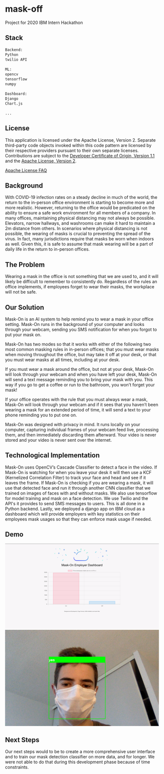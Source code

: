 # mask-off
Project for 2020 IBM Intern Hackathon

## Stack
```
Backend:
Python
twilio API

ML:
opencv
tensorflow
numpy

Dashboard:
Django
Chart.js

...
```

## License

This application is licensed under the Apache License, Version 2. Separate third-party code objects invoked within this code pattern are licensed by their respective providers pursuant to their own separate licenses. Contributions are subject to the [Developer Certificate of Origin, Version 1.1](https://developercertificate.org/) and the [Apache License, Version 2](https://www.apache.org/licenses/LICENSE-2.0.txt).

[Apache License FAQ](https://www.apache.org/foundation/license-faq.html#WhatDoesItMEAN)


## Background

With COVID-19 infection rates on a steady decline in much of the world, the return to the in-person office environment is starting to become more and more realistic. However, returning to the office would be predicated on the ability to ensure a safe work environment for all members of a company. In many offices, maintaining physical distancing may not always be possible. Elevators, narrow hallways, and washrooms can make it hard to maintain a 2m distance from others. In scenarios where physical distancing is not possible, the wearing of masks is crucial to preventing the spread of the virus. In fact, many jurisdictions require that masks be worn when indoors as well. Given this, it is safe to assume that mask wearing will be a part of daily life in the return to in-person offices. 

## The Problem

Wearing a mask in the office is not something that we are used to, and it will likely be difficult to remember to consistently do. Regardless of the rules an office implements, if employees forget to wear their masks, the workplace will not be safe. 

## Our Solution

Mask-On is an AI system to help remind you to wear a mask in your office setting. Mask-On runs in the background of your computer and looks through your webcam, sending you SMS notification for when you forgot to put your mask on. 

Mask-On has two modes so that it works with either of the following two most common masking rules in in-person offices; that you must wear masks when moving throughout the office, but may take it off at your desk, or that you must wear masks at all times, including at your desk. 

If you must wear a mask around the office, but not at your desk, Mask-On will look through your webcam and when you have left your desk, Mask-On will send a text message reminding you to bring your mask with you. This way if you go to get a coffee or run to the bathroom, you won’t forget your mask!

If your office operates with the rule that you must always wear a mask, Mask-On will look through your webcam and if it sees that you haven’t been wearing a mask for an extended period of time, it will send a text to your phone reminding you to put one on.

Mask-On was designed with privacy in mind. It runs locally on your computer, capturing individual frames of your webcam feed live, processing them, and then immediately discarding them afterward. Your video is never stored and your video is never sent over the internet. 

## Technological Implementation 

Mask-On uses OpenCV’s Cascade Classifier to detect a face in the video. If Mask-On is watching for when you leave your desk it will then use a KCF (Kernelized Correlation Filter) to track your face and head and see if it leaves the frame. If Mask-On is checking if you are wearing a mask, it will use that detected face and run it through another CNN classifier that we trained on images of faces with and without masks. We also use tensorflow for model training and mask on a face detection. We use Twilio and the API's it provides to send SMS messages to users. This is all done in a Python backend. Lastly, we deployed a django app on IBM cloud as a dashboard which will provide employers with key statistics on their employees mask usages so that they can enforce mask usage if needed.

## Demo
![Screenshot](assets/dashboard.png)
![Screenshot](assets/mask_detector.png)

## Next Steps

Our next steps would to be to create a more comprehensive user interface and to train our mask detection classifier on more data, and for longer. We were not able to do that during this development phase because of time constraints.
